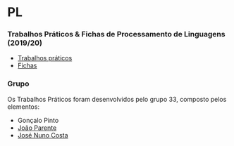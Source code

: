 # PL
### Trabalhos Práticos & Fichas de Processamento de Linguagens (2019/20)
* [Trabalhos práticos](Trabalhos_práticos/)
* [Fichas](Fichas/)

### Grupo
Os Trabalhos Práticos foram desenvolvidos pelo grupo 33, composto pelos elementos:
* Gonçalo Pinto
* [João Parente](https://github.com/Joao-Parente)
* [José Nuno Costa](https://github.com/jnuno420)
